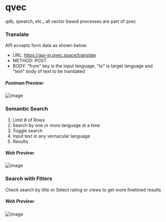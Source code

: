 # qvec
qdb, qsearch, etc., all vector based processes are part of qvec 

### Translate
API accepts form data as shown below.  
- URL: https://api-in.qvec.space/translate
- METHOD: POST
- BODY: "from" key is the input language, "to" is target language and "text" body of text to be translated
##### Postman Preview:
![image](https://user-images.githubusercontent.com/97724044/184069954-cbfd0038-b0aa-4bf9-88ee-8f1c0596df64.png)

### Semantic Search
1. Limit # of Rows
2. Search by one or more language at a time
3. Toggle search
4. Input text in any vernacular language
5. Results
##### Web Preview:
![image](https://user-images.githubusercontent.com/97724044/184070999-5e1be551-f6fc-46da-9db1-61039bc4f30b.png)

### Search with Filters
Check search by title or Select rating or views to get more finetined results
##### Web Preview:
![image](https://user-images.githubusercontent.com/97724044/184071518-c205363d-eda6-4719-8595-ea5782a819ff.png)

